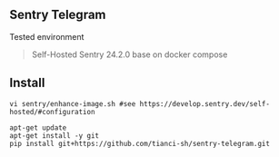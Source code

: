 ## Sentry Telegram
Tested environment
> Self-Hosted Sentry 24.2.0 base on docker compose

## Install
```shell
vi sentry/enhance-image.sh #see https://develop.sentry.dev/self-hosted/#configuration

apt-get update
apt-get install -y git
pip install git+https://github.com/tianci-sh/sentry-telegram.git
```